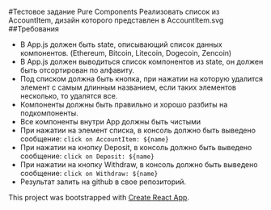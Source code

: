#Тестовое задание Pure Components
Реализовать список из AccountItem, дизайн которого представлен в AccountItem.svg
##Требования
* В App.js должен быть state, описывающий список данных компонентов. (Ethereum, Bitcoin, Litecoin, Dogecoin, Zencoin)
* В App.js должен выводиться список компонентов из state, он должен быть отсортирован по алфавиту.
* Под списком должна быть кнопка, при нажатии на которую удалится элемент с самым длинным названием, если таких элементов несколько, то удалятся все.
* Компоненты должны быть правильно и хорошо разбиты на подкомпоненты.
* Все компоненты внутри App должны быть чистыми
* При нажатии на элемент списка, в консоль должно быть выведено сообщение: `click on AccountItem: ${name}`
* При нажатии на кнопку Deposit, в консоль должно быть выведено сообщение: `click on Deposit: ${name}`
* При нажатии на кнопку Withdraw, в консоль должно быть выведено сообщение: `click on Withdraw: ${name}`
* Результат залить на github в свое репозиторий.

This project was bootstrapped with [Create React App](https://github.com/facebookincubator/create-react-app).
